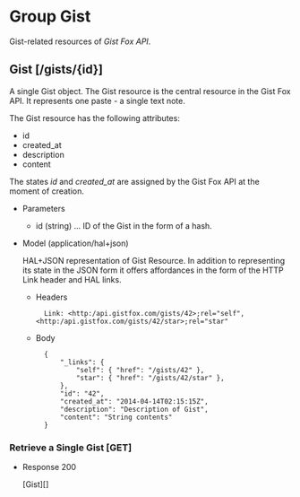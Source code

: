 # Group Gist
Gist-related resources of *Gist Fox API*.

## Gist [/gists/{id}]
A single Gist object.
The Gist resource is the central resource in the Gist Fox API. It represents one paste - a single text note.

The Gist resource has the following attributes:

- id
- created_at
- description
- content

The states *id* and *created_at* are assigned by the Gist Fox API at the moment of creation.


+ Parameters
	+ id (string) ... ID of the Gist in the form of a hash.

+ Model (application/hal+json)

	HAL+JSON representation of Gist Resource. In addition to representing its state in the JSON form it offers affordances in the form of the HTTP Link header and HAL links.

	+ Headers

			Link: <http:/api.gistfox.com/gists/42>;rel="self", <http:/api.gistfox.com/gists/42/star>;rel="star"

	+ Body

			{
				"_links": {
					"self": { "href": "/gists/42" },
					"star": { "href": "/gists/42/star" },
				},
				"id": "42",
				"created_at": "2014-04-14T02:15:15Z",
				"description": "Description of Gist",
				"content": "String contents"
			}

### Retrieve a Single Gist [GET]
+ Response 200

	[Gist][]
